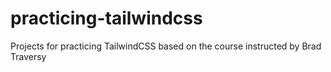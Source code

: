 # practicing-tailwindcss
Projects for practicing TailwindCSS based on the course instructed by Brad Traversy

